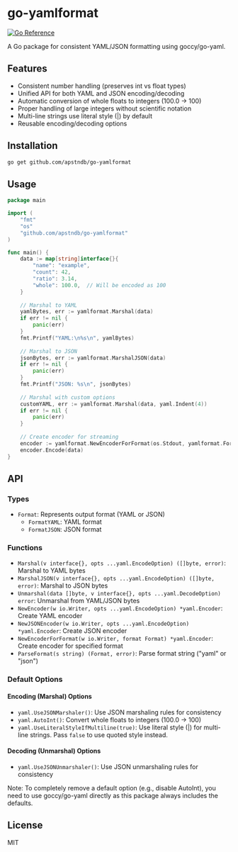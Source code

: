 # go-yamlformat

[![Go Reference](https://pkg.go.dev/badge/github.com/apstndb/go-yamlformat.svg)](https://pkg.go.dev/github.com/apstndb/go-yamlformat)

A Go package for consistent YAML/JSON formatting using goccy/go-yaml.

## Features

- Consistent number handling (preserves int vs float types)
- Unified API for both YAML and JSON encoding/decoding
- Automatic conversion of whole floats to integers (100.0 → 100)
- Proper handling of large integers without scientific notation
- Multi-line strings use literal style (|) by default
- Reusable encoding/decoding options

## Installation

```bash
go get github.com/apstndb/go-yamlformat
```

## Usage

```go
package main

import (
    "fmt"
    "os"
    "github.com/apstndb/go-yamlformat"
)

func main() {
    data := map[string]interface{}{
        "name": "example",
        "count": 42,
        "ratio": 3.14,
        "whole": 100.0,  // Will be encoded as 100
    }
    
    // Marshal to YAML
    yamlBytes, err := yamlformat.Marshal(data)
    if err != nil {
        panic(err)
    }
    fmt.Printf("YAML:\n%s\n", yamlBytes)
    
    // Marshal to JSON
    jsonBytes, err := yamlformat.MarshalJSON(data)
    if err != nil {
        panic(err)
    }
    fmt.Printf("JSON: %s\n", jsonBytes)
    
    // Marshal with custom options
    customYAML, err := yamlformat.Marshal(data, yaml.Indent(4))
    if err != nil {
        panic(err)
    }
    
    // Create encoder for streaming
    encoder := yamlformat.NewEncoderForFormat(os.Stdout, yamlformat.FormatYAML)
    encoder.Encode(data)
}
```

## API

### Types

- `Format`: Represents output format (YAML or JSON)
  - `FormatYAML`: YAML format
  - `FormatJSON`: JSON format

### Functions

- `Marshal(v interface{}, opts ...yaml.EncodeOption) ([]byte, error)`: Marshal to YAML bytes
- `MarshalJSON(v interface{}, opts ...yaml.EncodeOption) ([]byte, error)`: Marshal to JSON bytes
- `Unmarshal(data []byte, v interface{}, opts ...yaml.DecodeOption) error`: Unmarshal from YAML/JSON bytes
- `NewEncoder(w io.Writer, opts ...yaml.EncodeOption) *yaml.Encoder`: Create YAML encoder
- `NewJSONEncoder(w io.Writer, opts ...yaml.EncodeOption) *yaml.Encoder`: Create JSON encoder
- `NewEncoderForFormat(w io.Writer, format Format) *yaml.Encoder`: Create encoder for specified format
- `ParseFormat(s string) (Format, error)`: Parse format string ("yaml" or "json")

### Default Options

#### Encoding (Marshal) Options
- `yaml.UseJSONMarshaler()`: Use JSON marshaling rules for consistency
- `yaml.AutoInt()`: Convert whole floats to integers (100.0 → 100)
- `yaml.UseLiteralStyleIfMultiline(true)`: Use literal style (|) for multi-line strings. Pass `false` to use quoted style instead.

#### Decoding (Unmarshal) Options
- `yaml.UseJSONUnmarshaler()`: Use JSON unmarshaling rules for consistency

Note: To completely remove a default option (e.g., disable AutoInt), you need to use goccy/go-yaml directly as this package always includes the defaults.

## License

MIT
